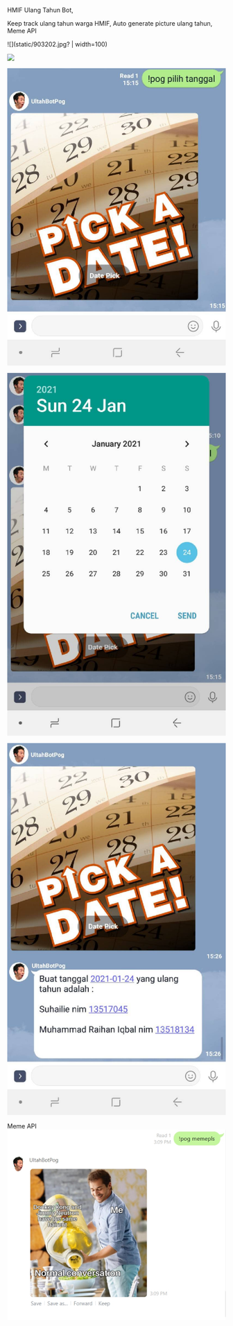 HMIF Ulang Tahun Bot,

Keep track ulang tahun warga HMIF,
Auto generate picture ulang tahun,
Meme API

![](static/903202.jpg? | width=100)

<img src="https://github.com/favicon.ico" width="48">

![](static/Zero.jpg?=100x20)


![](static/One.jpg?=100x20)

![](static/two.jpg?=100x20)

Meme API
![](static/1611475777582.jpg?=100x20)
